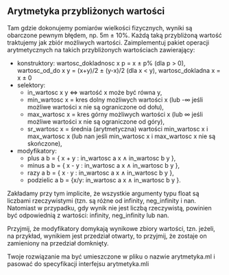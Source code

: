 ## Arytmetyka przybliżonych wartości
Tam gdzie dokonujemy pomiarów wielkości fizycznych, wyniki są obarczone pewnym błędem, np. 5m ± 10%. Każdą taką przybliżoną wartość traktujemy jak zbiór możliwych wartości. Zaimplementuj pakiet operacji arytmetycznych na takich przybliżonych wartościach zawierający:

* konstruktory:
        wartosc_dokladnosc x p = x ± p% (dla p > 0),
        wartosc_od_do x y = (x+y)/2 ± (y-x)/2 (dla x < y),
        wartosc_dokladna x = x ± 0
* selektory:
    * in_wartosc x y ⇔ wartość x może być równa y,
    * min_wartosc x = kres dolny możliwych wartości x (lub -∞ jeśli możliwe wartości x nie są ograniczone od dołu),
    * max_wartosc x = kres górny możliwych wartości x (lub ∞ jeśli możliwe wartości x nie są ograniczone od góry),
    * sr_wartosc x = średnia (arytmetyczna) wartości min_wartosc x i max_wartosc x (lub nan jeśli min_wartosc x i max_wartosc x nie są skończone),
* modyfikatory:
    * plus a b = { x + y : in_wartosc a x ∧ in_wartosc b y },
    * minus a b = { x - y : in_wartosc a x ∧ in_wartosc b y },
    * razy a b = { x · y : in_wartosc a x ∧ in_wartosc b y },
    * podzielic a b = {x/y:  in_wartosc a x ∧ in_wartosc b y }.

Zakładamy przy tym implicite, że wszystkie argumenty typu float są liczbami rzeczywistymi (tzn. są różne od infinity, neg_infinity i nan.
Natomiast w przypadku, gdy wynik nie jest liczbą rzeczywistą, powinien być odpowiednią z wartości: infinity, neg_infinity lub nan.

Przyjmij, że modyfikatory domykają wynikowe zbiory wartości, tzn. jeżeli, na przykład, wynikiem jest przedział otwarty, to przyjmij, że zostaje on zamieniony na przedział domknięty.

Twoje rozwiązanie ma być umieszczone w pliku o nazwie arytmetyka.ml i pasować do specyfikacji interfejsu arytmetyka.mli
